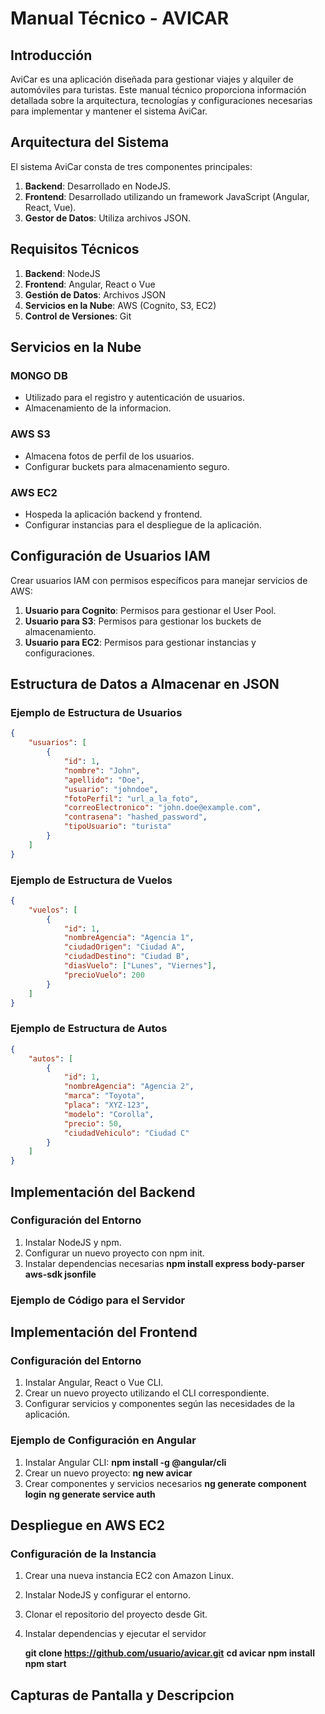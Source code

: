 # Manual Técnico - AVICAR

## Introducción
AviCar es una aplicación diseñada para gestionar viajes y alquiler de automóviles para turistas. Este manual técnico proporciona información detallada sobre la arquitectura, tecnologías y configuraciones necesarias para implementar y mantener el sistema AviCar.

## Arquitectura del Sistema
El sistema AviCar consta de tres componentes principales:
1. **Backend**: Desarrollado en NodeJS.
2. **Frontend**: Desarrollado utilizando un framework JavaScript (Angular, React, Vue).
3. **Gestor de Datos**: Utiliza archivos JSON.

## Requisitos Técnicos
1. **Backend**: NodeJS
2. **Frontend**: Angular, React o Vue
3. **Gestión de Datos**: Archivos JSON
4. **Servicios en la Nube**: AWS (Cognito, S3, EC2)
5. **Control de Versiones**: Git

## Servicios en la Nube
### MONGO DB
- Utilizado para el registro y autenticación de usuarios.
- Almacenamiento de la informacion.

### AWS S3
- Almacena fotos de perfil de los usuarios.
- Configurar buckets para almacenamiento seguro.

### AWS EC2
- Hospeda la aplicación backend y frontend.
- Configurar instancias para el despliegue de la aplicación.

## Configuración de Usuarios IAM
Crear usuarios IAM con permisos específicos para manejar servicios de AWS:
1. **Usuario para Cognito**: Permisos para gestionar el User Pool.
2. **Usuario para S3**: Permisos para gestionar los buckets de almacenamiento.
3. **Usuario para EC2**: Permisos para gestionar instancias y configuraciones.

## Estructura de Datos a Almacenar en JSON
### Ejemplo de Estructura de Usuarios
```json
{
    "usuarios": [
        {
            "id": 1,
            "nombre": "John",
            "apellido": "Doe",
            "usuario": "johndoe",
            "fotoPerfil": "url_a_la_foto",
            "correoElectronico": "john.doe@example.com",
            "contrasena": "hashed_password",
            "tipoUsuario": "turista"
        }
    ]
}
```
### Ejemplo de Estructura de Vuelos
```json
{
    "vuelos": [
        {
            "id": 1,
            "nombreAgencia": "Agencia 1",
            "ciudadOrigen": "Ciudad A",
            "ciudadDestino": "Ciudad B",
            "diasVuelo": ["Lunes", "Viernes"],
            "precioVuelo": 200
        }
    ]
}
```

### Ejemplo de Estructura de Autos
```json
{
    "autos": [
        {
            "id": 1,
            "nombreAgencia": "Agencia 2",
            "marca": "Toyota",
            "placa": "XYZ-123",
            "modelo": "Corolla",
            "precio": 50,
            "ciudadVehiculo": "Ciudad C"
        }
    ]
}
```

## Implementación del Backend
### Configuración del Entorno
1. Instalar NodeJS y npm.
2. Configurar un nuevo proyecto con npm init.
3. Instalar dependencias necesarias
**npm install express body-parser aws-sdk jsonfile**

### Ejemplo de Código para el Servidor


## Implementación del Frontend
### Configuración del Entorno
1. Instalar Angular, React o Vue CLI.
2. Crear un nuevo proyecto utilizando el CLI correspondiente.
3. Configurar servicios y componentes según las necesidades de la aplicación.
### Ejemplo de Configuración en Angular
1. Instalar Angular CLI:
**npm install -g @angular/cli**
2. Crear un nuevo proyecto:
**ng new avicar**
3. Crear componentes y servicios necesarios
**ng generate component login**
**ng generate service auth**

## Despliegue en AWS EC2
### Configuración de la Instancia
1. Crear una nueva instancia EC2 con Amazon Linux.
2. Instalar NodeJS y configurar el entorno.
3. Clonar el repositorio del proyecto desde Git.
4. Instalar dependencias y ejecutar el servidor

    **git clone https://github.com/usuario/avicar.git**
**cd avicar**
**npm install**
**npm start**

## Capturas de Pantalla y Descripcion
